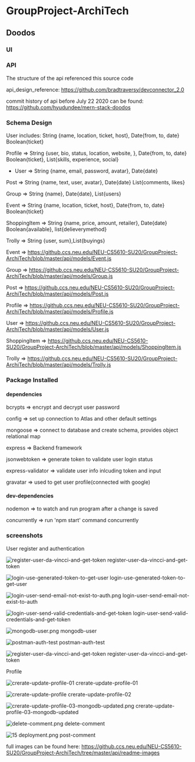 # GroupProject-ArchiTech
## Doodos

### UI

### API

The structure of the api referenced this source code

api_design_reference: https://github.com/bradtraversy/devconnector_2.0

commit history of api before July 22 2020 can be found: https://github.com/hyudundee/mern-stack-doodos

### Schema Design

User includes: String {name, location, ticket, host}, Date{from, to, date} Boolean{ticket}

Profile              => String {user, bio, status, location, website, }, Date{from, to, date} Boolean{ticket}, List{skills, experience, social}

* User                 => String {name, email, password, avatar}, Date{date}

Post                 => String {name, text, user, avatar}, Date{date} List{comments, likes}

Group                => String {name}, Date{date}, List{users}

Event                => String {name, location, ticket, host}, Date{from, to, date} Boolean{ticket}

ShoppingItem         => String {name, price, amount, retailer}, Date{date} Boolean{available}, list{delieverymethod}

Trolly               => String {user, sum},List{buyings}



Event                => https://github.ccs.neu.edu/NEU-CS5610-SU20/GroupProject-ArchiTech/blob/master/api/models/Event.js

Group                => https://github.ccs.neu.edu/NEU-CS5610-SU20/GroupProject-ArchiTech/blob/master/api/models/Group.js

Post                 => https://github.ccs.neu.edu/NEU-CS5610-SU20/GroupProject-ArchiTech/blob/master/api/models/Post.js

Profile              => https://github.ccs.neu.edu/NEU-CS5610-SU20/GroupProject-ArchiTech/blob/master/api/models/Profile.js

User                 => https://github.ccs.neu.edu/NEU-CS5610-SU20/GroupProject-ArchiTech/blob/master/api/models/User.js

ShoppingItem         => https://github.ccs.neu.edu/NEU-CS5610-SU20/GroupProject-ArchiTech/blob/master/api/models/ShoppingItem.js

Trolly               => https://github.ccs.neu.edu/NEU-CS5610-SU20/GroupProject-ArchiTech/blob/master/api/models/Trolly.js


### Package Installed

#### dependencies

bcrypts              => encrypt and decrypt user password

config               => set up connection to Atlas and other default settings

mongoose             => connect to database and create schema, provides object relational map

express              => Backend framework

jsonwebtoken         => generate token to validate user login status

express-validator    => validate user info inlcuding token and input

gravatar             => used to get user profile(connected with google)


#### dev-dependencies

nodemon              => to watch and run program after a change is saved

concurrently         => run 'npm start' command concurrently


### screenshots

User register and authentication

![register-user-da-vincci-and-get-token](https://github.ccs.neu.edu/NEU-CS5610-SU20/GroupProject-ArchiTech/blob/master/api/readme-images/user-register-authentication/register-user-da-vincci-and-get-token.png)
register-user-da-vincci-and-get-token

![login-use-generated-token-to-get-user](https://github.ccs.neu.edu/NEU-CS5610-SU20/GroupProject-ArchiTech/blob/master/api/readme-images/user-register-authentication/login-use-generated-token-to-get-user.png)
login-use-generated-token-to-get-user

![login-user-send-email-not-exist-to-auth.png](https://github.ccs.neu.edu/NEU-CS5610-SU20/GroupProject-ArchiTech/blob/master/api/readme-images/user-register-authentication/login-user-send-email-not-exist-to-auth.png)
login-user-send-email-not-exist-to-auth

![login-user-send-valid-credentials-and-get-token](https://github.ccs.neu.edu/NEU-CS5610-SU20/GroupProject-ArchiTech/blob/master/api/readme-images/user-register-authentication/login-user-send-valid-credentials-and-get-token.png)
login-user-send-valid-credentials-and-get-token

![mongodb-user.png](https://github.ccs.neu.edu/NEU-CS5610-SU20/GroupProject-ArchiTech/blob/master/api/readme-images/user-register-authentication/mongodb-user.png)
mongodb-user

![postman-auth-test](https://github.ccs.neu.edu/NEU-CS5610-SU20/GroupProject-ArchiTech/blob/master/api/readme-images/user-register-authentication/postman-auth-test.png)
postman-auth-test

![register-user-da-vincci-and-get-token](https://github.ccs.neu.edu/NEU-CS5610-SU20/GroupProject-ArchiTech/blob/master/api/readme-images/user-register-authentication/register-user-da-vincci-and-get-token.png)
register-user-da-vincci-and-get-token

Profile

![crerate-update-profile-01](https://github.ccs.neu.edu/NEU-CS5610-SU20/GroupProject-ArchiTech/blob/master/api/readme-images/profile/crerate-update-profile-01.png)
crerate-update-profile-01

![crerate-update-profile](https://github.ccs.neu.edu/NEU-CS5610-SU20/GroupProject-ArchiTech/blob/master/api/readme-images/profile/crerate-update-profile-02.png)
crerate-update-profile-02

![crerate-update-profile-03-mongodb-updated.png](https://github.ccs.neu.edu/NEU-CS5610-SU20/GroupProject-ArchiTech/blob/master/api/readme-images/profile/crerate-update-profile-03-mongodb-updated.png)
crerate-update-profile-03-mongodb-updated

![delete-comment.png](https://github.ccs.neu.edu/NEU-CS5610-SU20/GroupProject-ArchiTech/blob/master/api/readme-images/posts/delete-comment.png)
delete-comment

![15 deployment.png](https://github.ccs.neu.edu/NEU-CS5610-SU20/GroupProject-ArchiTech/blob/master/api/readme-images/posts/post-comment.png)
post-comment

full images can be found here: https://github.ccs.neu.edu/NEU-CS5610-SU20/GroupProject-ArchiTech/tree/master/api/readme-images
